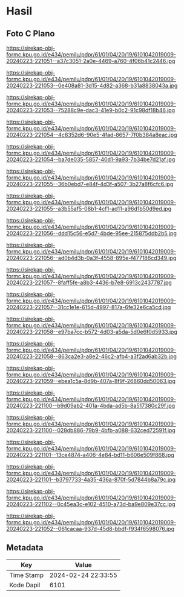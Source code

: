 # Hasil

## Foto C Plano

https://sirekap-obj-formc.kpu.go.id/e434/pemilu/pdpr/61/01/04/20/19/6101042019009-20240223-221051--a37c3051-2a0e-4469-a760-4f06b41c2446.jpg

https://sirekap-obj-formc.kpu.go.id/e434/pemilu/pdpr/61/01/04/20/19/6101042019009-20240223-221053--0e408a81-3d15-4d82-a368-b31a8838043a.jpg

https://sirekap-obj-formc.kpu.go.id/e434/pemilu/pdpr/61/01/04/20/19/6101042019009-20240223-221053--75288c9e-dac3-41e9-b0c2-91c98df18b46.jpg

https://sirekap-obj-formc.kpu.go.id/e434/pemilu/pdpr/61/01/04/20/19/6101042019009-20240223-221054--4c8352d6-90e5-4fad-8657-7f0b384a8eac.jpg

https://sirekap-obj-formc.kpu.go.id/e434/pemilu/pdpr/61/01/04/20/19/6101042019009-20240223-221054--ba7de035-5857-40d1-9a93-7b34be7d21af.jpg

https://sirekap-obj-formc.kpu.go.id/e434/pemilu/pdpr/61/01/04/20/19/6101042019009-20240223-221055--36b0ebd7-e84f-4d3f-a507-3b27a8f6cfc6.jpg

https://sirekap-obj-formc.kpu.go.id/e434/pemilu/pdpr/61/01/04/20/19/6101042019009-20240223-221055--a3b55af5-08b1-4cf1-ad11-a96d1b50d9ed.jpg

https://sirekap-obj-formc.kpu.go.id/e434/pemilu/pdpr/61/01/04/20/19/6101042019009-20240223-221056--ddd15c56-e5d7-4bde-95ee-215875ddb2b5.jpg

https://sirekap-obj-formc.kpu.go.id/e434/pemilu/pdpr/61/01/04/20/19/6101042019009-20240223-221056--ad0b4d3b-0a3f-4558-895e-f477186cd349.jpg

https://sirekap-obj-formc.kpu.go.id/e434/pemilu/pdpr/61/01/04/20/19/6101042019009-20240223-221057--8faff5fe-a8b3-4436-b7e8-6913c2437787.jpg

https://sirekap-obj-formc.kpu.go.id/e434/pemilu/pdpr/61/01/04/20/19/6101042019009-20240223-221057--31cc1e1e-615d-4997-817a-6fe32e6ca5cd.jpg

https://sirekap-obj-formc.kpu.go.id/e434/pemilu/pdpr/61/01/04/20/19/6101042019009-20240223-221058--e97ba7cc-b572-4d03-a5da-5d0e6f0d5933.jpg

https://sirekap-obj-formc.kpu.go.id/e434/pemilu/pdpr/61/01/04/20/19/6101042019009-20240223-221058--863ca2e3-a8e2-46c2-afb4-a3f2ad6ab32b.jpg

https://sirekap-obj-formc.kpu.go.id/e434/pemilu/pdpr/61/01/04/20/19/6101042019009-20240223-221059--ebea1c5a-8d9b-407a-8f9f-26860dd50063.jpg

https://sirekap-obj-formc.kpu.go.id/e434/pemilu/pdpr/61/01/04/20/19/6101042019009-20240223-221100--b9d09ab2-401a-4bda-ad5b-8a517380c29f.jpg

https://sirekap-obj-formc.kpu.go.id/e434/pemilu/pdpr/61/01/04/20/19/6101042019009-20240223-221100--028db886-79b9-4bfb-a088-632ced72591f.jpg

https://sirekap-obj-formc.kpu.go.id/e434/pemilu/pdpr/61/01/04/20/19/6101042019009-20240223-221101--13ce4874-a406-4e84-bd11-b606e509f868.jpg

https://sirekap-obj-formc.kpu.go.id/e434/pemilu/pdpr/61/01/04/20/19/6101042019009-20240223-221101--b3797733-4a35-436a-870f-5d7844b8a79c.jpg

https://sirekap-obj-formc.kpu.go.id/e434/pemilu/pdpr/61/01/04/20/19/6101042019009-20240223-221102--0c45ea3c-e102-4510-a73d-ba9e809e37cc.jpg

https://sirekap-obj-formc.kpu.go.id/e434/pemilu/pdpr/61/01/04/20/19/6101042019009-20240223-221052--061cacaa-937d-45d8-bbdf-f934f6598076.jpg


## Metadata

| Key        | Value               |
| ---------- | ------------------- |
| Time Stamp | 2024-02-24 22:33:55 |
| Kode Dapil | 6101                |




